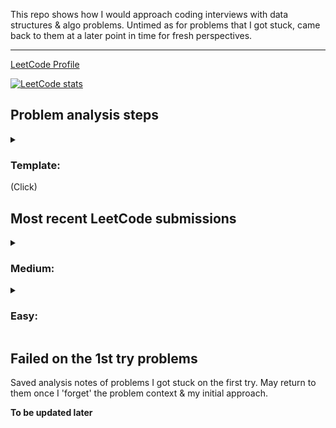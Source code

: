This repo shows how I would approach coding interviews with data structures & algo problems. Untimed as for problems that I got stuck, came back to them at a later point in time for fresh perspectives.

---
[LeetCode Profile](https://leetcode.com/hanjustin/)

[![LeetCode stats](https://leetcode-stats-six.vercel.app/?username=hanjustin)](https://leetcode.com/hanjustin/)

## Problem analysis steps

<details>
  <summary><h3>Template:</h3> (Click)</summary>
Most problems were analyzed and broken down into following sections when solving them.

```
# Input

# Output

# General cases & example I/O
  Q: (Clarification Question)
  A: (Clarification Answer)

# Edge cases
  Base case if exists

# High level

# Algorithm/Pseudo

# Time/Space complexity

Code
```
</details>

## Most recent LeetCode submissions

<details>
  <summary><h3>Medium:</h3></summary>

| #    |                 LeetCode Problem Link                                                                      |         My Analysis & Code                                                                      |   Time   |   Space   |
| ---- | ---------------------------------------------------------------------------------------------------------- | ----------------------------------------------------------------------------------------------- |----------|-----------|
| 8    | [String to Integer (atoi)](https://leetcode.com/problems/string-to-integer-atoi/)                          | [LinearParsing.swift](/LeetCode/8.%20String%20to%20Integer%20(atoi)/8.%20LinearParsing.swift)   | O(n)     | O(1)      |
| 38   | [Count and Say](https://leetcode.com/problems/count-and-say/)                                              | [Counting.swift](/LeetCode/38.%20Count%20and%20Say/38.%20Counting.swift)                        | O(x^n)   | O(x^n)    |
| 103  | [Binary Tree Zigzag Level Order Traversal](https://leetcode.com/problems/binary-tree-zigzag-level-order-traversal/) | [BFS.py](/LeetCode/103.%20Binary%20Tree%20Zigzag%20Level%20Order%20Traversal/103.%20BFS.py) | O(N)     | O(N)      |
| 162  | [Find Peak Element](https://leetcode.com/problems/find-peak-element/)                                      | [Binary Search.py](/LeetCode/162.%20Find%20Peak%20Element/162.%20Binary%20Search.py)            | O(log N) | O(1)      |
| 209  | [Minimum Size Subarray Sum](https://leetcode.com/problems/minimum-size-subarray-sum/)                      | [Two Pointers.py](/LeetCode/209.%20Minimum%20Size%20Subarray%20Sum/209.%20Two%20Pointers.py)    | O(N)     | O(1)      |
| 649  | [Dota2 Senate](https://leetcode.com/problems/dota2-senate/)                                                | [Two Queues.py](/LeetCode/649.%20Dota2%20Senate/649.%20Two%20Queues.py)                         | O(N)     | O(N)      |
| 658  | [Find K Closest Elements](https://leetcode.com/problems/find-k-closest-elements)                           | [Binary Search.py](/LeetCode/658.%20Find%20K%20Closest%20Elements/658.%20Binary%20Search.py)                         | O(log N + k)     | O(1)      |
| 852  | [Peak Index in a Mountain Array](https://leetcode.com/problems/peak-index-in-a-mountain-array/)            | [Binary Search.py](/LeetCode/852.%20Peak%20Index%20in%20a%20Mountain%20Array/852.%20Binary%20Search.py)    | O(log N) | O(1)      |
| 921  | [Minimum Add to Make Parentheses Valid](https://leetcode.com/problems/minimum-add-to-make-parentheses-valid/)  | [Counting.py](/LeetCode/921.%20Minimum%20Add%20to%20Make%20Parentheses%20Valid/921.%20Counting.py)     | O(N)     | O(1)      |
| 986  | [Interval List Intersections](https://leetcode.com/problems/interval-list-intersections/)                  | [Two Pointers.swift](/LeetCode/986.%20Interval%20List%20Intersections/986.%20Two%20Pointers.swift) | O(N + M) | O(N + M) |
| 1115 | [Print FooBar Alternately](https://leetcode.com/problems/print-foobar-alternately/)                        | [Semaphore.py](/LeetCode/1115.%20Print%20FooBar%20Alternately/1115.%20Semaphore.py)             | -        | -          |
| 1472 | [Design Browser History](https://leetcode.com/problems/design-browser-history/)                            | [Two Stacks.py](/LeetCode/1472.%20Design%20Browser%20History/1472.%20Two%20Stacks.py)                | Visit: <br> O(1) <br><br> Back & <br>Forward: <br> O(min(k, h)) | O(N * M)      |

</details>

<details>
  <summary><h3>Easy:</h3></summary>


| #    |                 LeetCode Problem Link                                                                      |         My Analysis & Code                                                                      |   Time   |   Space   |
| ---- | ---------------------------------------------------------------------------------------------------------- | ----------------------------------------------------------------------------------------------- |----------|-----------|
| 257  | [Binary Tree Paths](https://leetcode.com/problems/binary-tree-paths/)                                      | [DFS.py](/LeetCode/257.%20Binary%20Tree%20Paths/257.%20DFS.py)                                  | O(N log N)  | O(N log N)      |
| 1108 | [Defanging an IP Address](https://leetcode.com/problems/defanging-an-ip-address/)                          | [Linear Search.py](/LeetCode/1108.%20Defanging%20an%20IP%20Address/1108.%20Linear%20Search.py)  | O(N)     | O(N)      |
| 1114 | [Print in Order](https://leetcode.com/problems/print-in-order/)                                            | [Concurrency Lock.py](/LeetCode/1114.%20Print%20in%20Order/1114.%20Concurrency%20Lock.py)       | -        | -          |
| 1232 | [Check If It Is a Straight Line](https://leetcode.com/problems/check-if-it-is-a-straight-line/)            | [Slope.py](/LeetCode/1232.%20Check%20If%20It%20Is%20a%20Straight%20Line/1232.%20Slope.py)       | O(N)     | O(1)      |

</details>


## Failed on the 1st try problems

Saved analysis notes of problems I got stuck on the first try. May return to them once I 'forget' the problem context & my initial approach.

**To be updated later**

